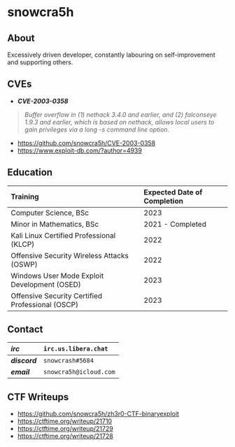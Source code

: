<!--
**snowcra5h/snowcra5h** is a ✨ _special_ ✨ repository because its `README.md` (this file) appears on your GitHub profile.

Here are some ideas to get you started:

-->
# snowcra5h
## About

Excessively driven developer, constantly labouring on self-improvement and supporting others.

## CVEs
- ***CVE-2003-0358***
> _Buffer overflow in (1) nethack 3.4.0 and earlier, and (2) falconseye 1.9.3 and earlier, which is based on nethack, allows local users to gain privileges via a long -s command line option._
- https://github.com/snowcra5h/CVE-2003-0358
- https://www.exploit-db.com/?author=4939

## Education
| Training | Expected Date of Completion |
| :--- | :--- |
| Computer Science, BSc | 2023 |
| Minor in Mathematics, BSc | 2021 - Completed |
| Kali Linux Certified Professional (KLCP) | 2022 | 
| Offensive Security Wireless Attacks (OSWP) | 2022 | 
| Windows User Mode Exploit Development (OSED) | 2023 |
| Offensive Security Certified Professional (OSCP) | 2023 |


## Contact
| ***irc*** | `irc.us.libera.chat` |
| :--- | :--- |
| ***discord*** | `snowcrash#5684` | 
| ***email*** | `snowcra5h@icloud.com` | 

## CTF Writeups
- https://github.com/snowcra5h/zh3r0-CTF-binaryexploit
- https://ctftime.org/writeup/21710
- https://ctftime.org/writeup/21729
- https://ctftime.org/writeup/21728
